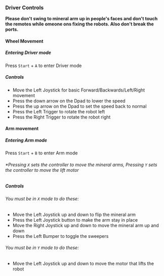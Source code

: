 ### Driver Controls
 **Please don't swing to mineral arm up in people's faces and don't touch the remotes while omeone ons fixing the robots. Also don't break the ports.**
 #### Wheel Movement
  ##### Entering Driver mode
 Press `Start` + `A` to enter Driver mode

 ##### Controls
 - Move the Left Joystick for basic Forward/Backwards/Left/Right movement
 - Press the down arrow on the Dpad to lower the speed
 - Press the up arrow on the Dpad to set the speed back to normal
 - Press the Left Trigger to rotate the robot left
 - Press the Right Trigger to rotate the robot right
 
#### Arm movement
##### Entering Arm mode
 Press `Start` + `B` to enter Arm mode
###### *Pressing `X` sets the controller to move the mineral arms, Pressing `Y` sets the controller to move the lift motor
##### Controls
  ###### You must be in `X` mode to do these: 
   - Move the Left Joystick up and down to flip the mineral arm
   - Press the Left Joystick button to make the arm stay in place
   - Move the Right Joystick up and down to move the mineral arm up and down
   - Press the Left Bumper to toggle the sweepers
  ###### You must be in `Y` mode to do these:
   - Move the Left Joystick up and down to move the motor that lifts the robot
